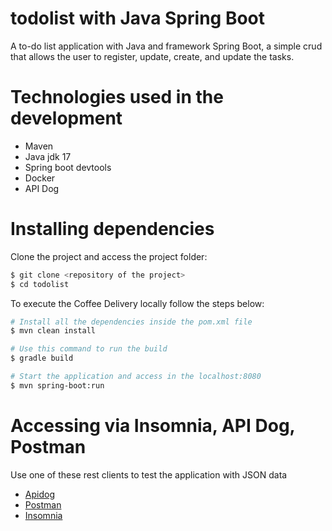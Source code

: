 # todolist with Java Spring Boot

<p>
  A to-do list application with Java and framework Spring Boot, a simple crud that allows the user to register, update, create, and update the tasks. 
</p>

# Technologies used in the development

<ul>
  <li>Maven</li>
  <li>Java jdk 17</li>
  <li>Spring boot devtools</li>
  <li>Docker</li>
  <li>API Dog</li>
</ul>

# Installing dependencies
Clone the project and access the project folder:
```bash
$ git clone <repository of the project>
$ cd todolist
```
To execute the Coffee Delivery locally follow the steps below:
```bash
# Install all the dependencies inside the pom.xml file
$ mvn clean install

# Use this command to run the build
$ gradle build

# Start the application and access in the localhost:8080
$ mvn spring-boot:run
```

# Accessing via Insomnia, API Dog, Postman
<p>
  Use one of these rest clients to test the application with JSON data
</p>

<ul>
  <li>
    <a href="https://apidog.com/?utm_source=google_search&utm_medium=g&utm_campaign=18544428894&utm_content=153517438552&utm_term=api%20dog&gad=1&gclid=Cj0KCQjw1aOpBhCOARIsACXYv-eJvJRcBB5CbWhr6si0JXuaJW3TSOL4gKsxu2x4UAcacz2a6EWfxG0aAk0sEALw_wcB">Apidog</a>
  </li>

  <li>
    <a href="https://www.postman.com/">Postman</a>
  </li>

  <li>
    <a href="https://insomnia.rest/">Insomnia</a>
  </li>
</ul>
